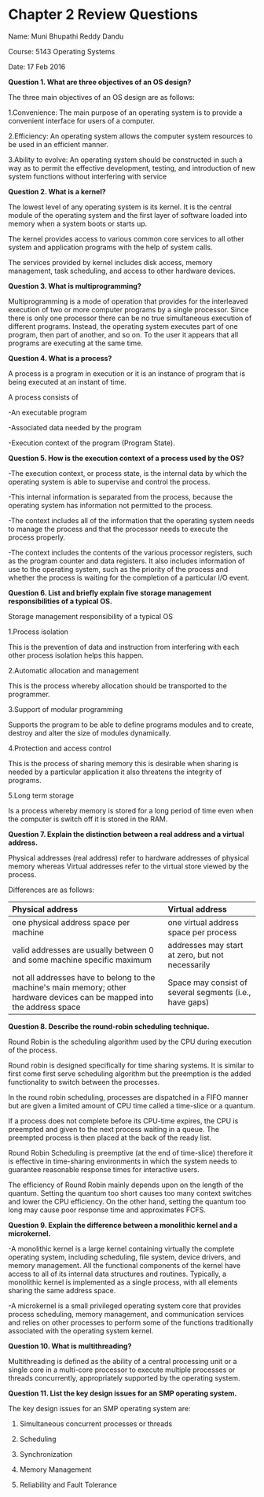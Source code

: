
# Chapter 2 Review Questions
Name: Muni Bhupathi Reddy Dandu

Course: 5143 Operating Systems

Date: 17 Feb 2016

**Question 1. What are three objectives of an OS design?**

The three main objectives of an OS design are as follows:

1.Convenience: The main purpose of an operating system is to provide a convenient interface for users of a computer.

2.Efficiency: An operating system allows the computer system resources to be used in an efficient manner. 

3.Ability to evolve: An operating system should be constructed in such a way as to permit the effective 
development, testing, and introduction of new system functions without interfering with service

**Question 2. What is a kernel?**

The lowest level of any operating system is its kernel. It is the central module of the operating system and the first layer of software loaded into memory when a system boots or starts up.

The kernel provides access to various common core services to all other system and application programs with the help of system calls. 

The services provided by kernel includes disk access, memory management, task scheduling, and access to other hardware devices. 

**Question 3. What is multiprogramming?**

Multiprogramming is a mode of operation that provides for the interleaved execution of two or more computer programs by a single processor.  Since there is only one processor there can be no true simultaneous execution of different programs. Instead, the operating system executes part of one program, then part of another, and so on. To the user it appears that all programs are executing at the same time.

**Question 4. What is a process?**

A process is a program in execution or it is an instance of program that is being executed at an instant of time.

A process consists of 

-An executable program

-Associated data needed by the program

-Execution context of the program (Program State).


**Question 5. How is the execution context of a process used by the OS?**

-The execution context, or process state, is the internal data by which the operating system is able to supervise and control the process. 

-This internal information is separated from the process, because the operating system has information not permitted to the process. 

-The context includes all of the information that the operating system needs to manage the process and that the processor needs to execute the process properly. 

-The context includes the contents of the various processor registers, such as the program counter and data registers. It also includes information of use to the operating system, such as the priority of the process and whether the process is waiting for the completion of a particular I/O event.

**Question 6. List and briefly explain five storage management responsibilities of a typical OS.**

Storage management responsibility of a typical OS

1.Process isolation

This is the prevention of data and instruction from interfering with each other process isolation helps this happen.

2.Automatic allocation and management

This is the process whereby allocation should be transported to the programmer.

3.Support of modular programming

Supports the program to be able to define programs modules and to create, destroy and alter the size of modules dynamically.

4.Protection and access control

This is the process of sharing memory this is desirable when sharing is needed by a particular application it also threatens the integrity of programs.

5.Long term storage

Is a process whereby memory is stored for a long period of time even when the computer is switch off it is stored in the RAM.

**Question 7. Explain the distinction between a real address and a virtual address.**

Physical addresses (real address) refer to hardware addresses of physical memory whereas Virtual addresses refer to the virtual store viewed by the process.

Differences are as follows:

| Physical address | Virtual address |
|:--------------|:-------------|
| one physical address space per machine | one virtual address space per process |
| valid addresses are usually between 0 and some machine specific maximum | addresses may start at zero, but not necessarily |
| not all addresses have to belong to the machine's main memory; other hardware devices can be mapped into the address space | Space may consist of several segments (i.e., have gaps) |

**Question 8. Describe the round-robin scheduling technique.**

Round Robin is the scheduling algorithm used by the CPU during execution of the process.

Round robin is designed specifically for time sharing systems. It is similar to first come first serve scheduling algorithm
but the preemption is the added functionality to switch between the processes.

In the round robin scheduling, processes are dispatched in a FIFO manner but are given a limited amount of CPU time called a time-slice or a quantum.

If a process does not complete before its CPU-time expires, the CPU is preempted and given to the next process waiting in a queue. 
The preempted process is then placed at the back of the ready list.

Round Robin Scheduling is preemptive (at the end of time-slice) therefore it is effective in time-sharing environments in which the system needs
to guarantee reasonable response times for interactive users.

The efficiency of Round Robin mainly depends upon on the length of the quantum. Setting the quantum too short causes too many context switches 
and lower the CPU efficiency. On the other hand, setting the quantum too long may cause poor response time and approximates FCFS.

**Question 9. Explain the difference between a monolithic kernel and a microkernel.**

-A monolithic kernel is a large kernel containing virtually the complete operating
system, including scheduling, file system, device drivers, and memory
management. All the functional components of the kernel have access to all of its
internal data structures and routines. Typically, a monolithic kernel is implemented
as a single process, with all elements sharing the same address space. 

-A microkernel is a small privileged operating system core that provides process
scheduling, memory management, and communication services and relies on other
processes to perform some of the functions traditionally associated with the
operating system kernel.

**Question 10. What is multithreading?**

Multithreading is defined as the ability of a central processing unit or a single core in a multi-core processor to execute multiple processes or threads concurrently, appropriately supported by the operating system.

**Question 11. List the key design issues for an SMP operating system.**

The key design issues for an SMP operating system are:

1. Simultaneous concurrent processes or threads

2. Scheduling

3. Synchronization

4. Memory Management

5. Reliability and Fault Tolerance
